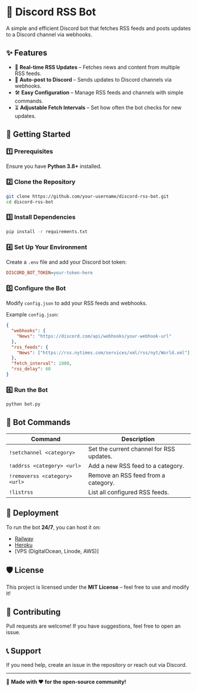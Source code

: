 # 📢 Discord RSS Bot

A simple and efficient Discord bot that fetches RSS feeds and posts updates to a Discord channel via webhooks.

## ✨ Features

- 🔔 **Real-time RSS Updates** – Fetches news and content from multiple RSS feeds.
- 🔄 **Auto-post to Discord** – Sends updates to Discord channels via webhooks.
- 🛠 **Easy Configuration** – Manage RSS feeds and channels with simple commands.
- ⏳ **Adjustable Fetch Intervals** – Set how often the bot checks for new updates.

## 🚀 Getting Started

### 1️⃣ Prerequisites

Ensure you have **Python 3.8+** installed.

### 2️⃣ Clone the Repository

```bash
git clone https://github.com/your-username/discord-rss-bot.git
cd discord-rss-bot
```

### 3️⃣ Install Dependencies

```bash
pip install -r requirements.txt
```

### 4️⃣ Set Up Your Environment

Create a `.env` file and add your Discord bot token:

```ini
DISCORD_BOT_TOKEN=your-token-here
```

### 5️⃣ Configure the Bot

Modify `config.json` to add your RSS feeds and webhooks.

Example `config.json`:

```json
{
  "webhooks": {
    "News": "https://discord.com/api/webhooks/your-webhook-url"
  },
  "rss_feeds": {
    "News": ["https://rss.nytimes.com/services/xml/rss/nyt/World.xml"]
  },
  "fetch_interval": 1800,
  "rss_delay": 60
}
```

### 6️⃣ Run the Bot

```bash
python bot.py
```

## 📜 Bot Commands

| Command                       | Description                              |
| ----------------------------- | ---------------------------------------- |
| `!setchannel <category>`      | Set the current channel for RSS updates. |
| `!addrss <category> <url>`    | Add a new RSS feed to a category.        |
| `!removerss <category> <url>` | Remove an RSS feed from a category.      |
| `!listrss`                    | List all configured RSS feeds.           |

## 🔧 Deployment

To run the bot **24/7**, you can host it on:

- [Railway](https://railway.app/)
- [Heroku](https://www.heroku.com/)
- [VPS (DigitalOcean, Linode, AWS)]

## 🛡 License

This project is licensed under the **MIT License** – feel free to use and modify it!

## 🤝 Contributing

Pull requests are welcome! If you have suggestions, feel free to open an issue.

## 📞 Support

If you need help, create an issue in the repository or reach out via Discord.

---

🚀 **Made with ❤️ for the open-source community!**

